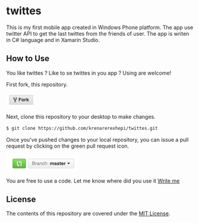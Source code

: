 # twittes

This is my first mobile app created in Windows Phone platform. 
The app use twitter API to get the last twittes from the friends of user. 
The app is writen in C# language and in Xamarin Studio. 

## How to Use

You like twittes ? Like to se  twittes in you app ? Using are welcome!

First fork,  this repository.

![Fork Icon](images/fork-icon.png)

Next, clone this repository to your desktop to make changes.

```sh
$ git clone https://github.com/krenarerexhepi/twittes.git
```
Once you've pushed changes to your local repository, you can issue a pull request by clicking on the green pull request icon.

![Pull Request Icon](images/pull-request-icon.png)

You are free to use a code.
Let me know where did you use it [Write me](krenarerexhepi@gmail.com)

## License

The contents of this repository are covered under the [MIT License](https://github.com/krenarerexhepi/twittes/blob/master/LICENCE).

